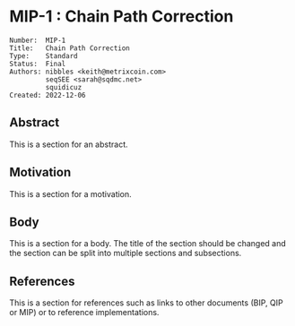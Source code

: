 # MIP-1 : Chain Path Correction

```
Number:  MIP-1
Title:   Chain Path Correction
Type:    Standard
Status:  Final
Authors: nibbles <keith@metrixcoin.com>
         seqSEE <sarah@sqdmc.net>
         squidicuz
Created: 2022-12-06
```

## Abstract

This is a section for an abstract.

## Motivation

This is a section for a motivation.

## Body

This is a section for a body. The title of the section should be changed
and the section can be split into multiple sections and subsections.

## References

This is a section for references such as links to other documents (BIP, QIP or MIP)
or to reference implementations.